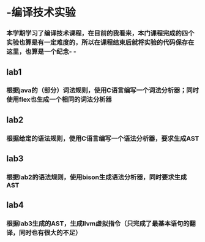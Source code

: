 # -编译技术实验
### 本学期学习了编译技术课程，在目前的我看来，本门课程完成的四个实验也算是有一定难度的，所以在课程结束后就将实验的代码保存在这里，也算是一个纪念- -
## lab1
### 根据java的（部分）词法规则，使用C语言编写一个词法分析器；同时使用flex也生成一个相同的词法分析器
## lab2
### 根据给定的语法规则，使用C语言编写一个语法分析器，要求生成AST
## lab3
### 根据lab2的语法规则，使用bison生成语法分析器，同时要求生成AST
## lab4
### 根据lab3生成的AST，生成llvm虚拟指令（只完成了最基本语句的翻译，同时也有很大的不足）
